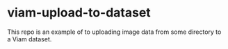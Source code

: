 # viam-upload-to-dataset
This repo is an example of to uploading image data from some directory to a Viam dataset.

